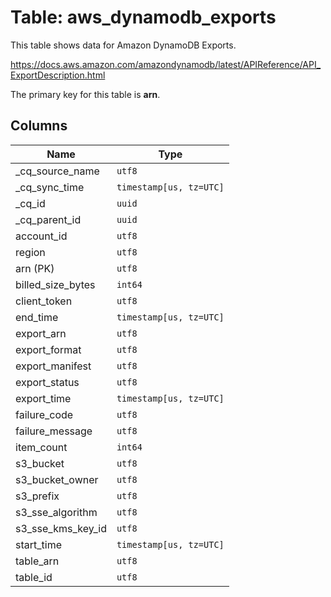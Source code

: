 # Table: aws_dynamodb_exports

This table shows data for Amazon DynamoDB Exports.

https://docs.aws.amazon.com/amazondynamodb/latest/APIReference/API_ExportDescription.html

The primary key for this table is **arn**.

## Columns

| Name          | Type          |
| ------------- | ------------- |
|_cq_source_name|`utf8`|
|_cq_sync_time|`timestamp[us, tz=UTC]`|
|_cq_id|`uuid`|
|_cq_parent_id|`uuid`|
|account_id|`utf8`|
|region|`utf8`|
|arn (PK)|`utf8`|
|billed_size_bytes|`int64`|
|client_token|`utf8`|
|end_time|`timestamp[us, tz=UTC]`|
|export_arn|`utf8`|
|export_format|`utf8`|
|export_manifest|`utf8`|
|export_status|`utf8`|
|export_time|`timestamp[us, tz=UTC]`|
|failure_code|`utf8`|
|failure_message|`utf8`|
|item_count|`int64`|
|s3_bucket|`utf8`|
|s3_bucket_owner|`utf8`|
|s3_prefix|`utf8`|
|s3_sse_algorithm|`utf8`|
|s3_sse_kms_key_id|`utf8`|
|start_time|`timestamp[us, tz=UTC]`|
|table_arn|`utf8`|
|table_id|`utf8`|